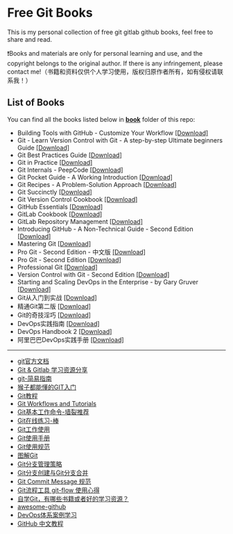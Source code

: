 # Free Git Books

This is my personal collection of free git gitlab github books, feel free to share and read.

❗Books and materials are only for personal learning and use, and the copyright belongs to the original author. If there is any infringement, please contact me!（书籍和资料仅供个人学习使用，版权归原作者所有，如有侵权请联系我！）

## List of Books

You can find all the books listed below in [**book**](/book) folder of this repo:

* Building Tools with GitHub - Customize Your Workflow [[Download]](/book/Building%20Tools%20with%20GitHub%20-%20Customize%20Your%20Workflow.pdf)
* Git - Learn Version Control with Git - A step-by-step Ultimate beginners Guide [[Download]](/book/Git%20-%20Learn%20Version%20Control%20with%20Git%20-%20A%20step-by-step%20Ultimate%20beginners%20Guide.epub)
* Git Best Practices Guide [[Download]](/book/Git%20Best%20Practices%20Guide.pdf)
* Git in Practice [[Download]](/book/Git%20in%20Practice.epub)
* Git Internals - PeepCode [[Download]](/book/Git%20Internals%20-%20PeepCode.pdf)
* Git Pocket Guide - A Working Introduction [[Download]](/book/Git%20Pocket%20Guide%20-%20A%20Working%20Introduction.pdf)
* Git Recipes - A Problem-Solution Approach [[Download]](/book/Git%20Recipes%20-%20A%20Problem-Solution%20Approach.pdf)
* Git Succinctly [[Download]](/book/Git%20Succinctly.pdf)
* Git Version Control Cookbook [[Download]](/book/Git%20Version%20Control%20Cookbook.pdf)
* GitHub Essentials [[Download]](/book/GitHub%20Essentials.pdf)
* GitLab Cookbook [[Download]](/book/GitLab%20Cookbook.pdf)
* GitLab Repository Management [[Download]](/book/GitLab%20Repository%20Management.pdf)
* Introducing GitHub - A Non-Technical Guide - Second Edition [[Download]](/book/Introducing%20GitHub%20-%20A%20Non-Technical%20Guide%20-%20Second%20Edition.epub)
* Mastering Git [[Download]](/book/Mastering%20Git.pdf)
* Pro Git - Second Edition - 中文版 [[Download]](/book/Pro%20Git%20-%20Second%20Edition%20-%20%E4%B8%AD%E6%96%87%E7%89%88.pdf)
* Pro Git - Second Edition [[Download]](/book/Pro%20Git%20-%20Second%20Edition.pdf)
* Professional Git [[Download]](/book/Professional%20Git.pdf)
* Version Control with Git - Second Edition [[Download]](/book/Version%20Control%20with%20Git%20-%20Second%20Edition.pdf)
* Starting and Scaling DevOps in the Enterprise - by Gary Gruver [[Download]](/book/Starting%20and%20Scaling%20DevOps%20in%20the%20Enterprise.pdf)
* Git从入门到实战 [[Download]](/book/Git从入门到实战.pdf)
* 精通Git第二版 [[Download]](/book/精通Git第二版.pdf)
* Git的奇技淫巧 [[Download]](/book/Git的奇技淫巧.pdf)
* DevOps实践指南 [[Download]](/book/DevOps实践指南.pdf)
* DevOps Handbook 2 [[Download]](/book/DevOps%20Handbook%202.pdf)
* 阿里巴巴DevOps实践手册 [[Download]](/book/阿里巴巴DevOps实践手册.pdf)

---

- [git官方文档](https://git-scm.com/docs)
- [Git & Gitlab 学习资源分享](https://chegva.com/3138.html)
- [git-简易指南](https://www.bootcss.com/p/git-guide/)
- [猴子都能懂的GIT入门](https://backlog.com/git-tutorial/cn/)
- [Git教程](https://www.liaoxuefeng.com/wiki/896043488029600)
- [Git Workflows and Tutorials](https://github.com/xirong/my-git/blob/master/git-workflow-tutorial.md)
- [Git基本工作命令-墙裂推荐](http://www.ndpsoftware.com/git-cheatsheet.html)
- [Git在线练习-棒](https://learngitbranching.js.org/)
- [Git工作使用](https://chegva.com/tag/git/)
- [Git使用手册](https://chegva.com/2102.html)
- [Git使用规范](https://www.atlassian.com/git/tutorials/merging-vs-rebasing)
- [图解Git](http://marklodato.github.io/visual-git-guide/index-zh-cn.html)
- [Git分支管理策略](http://www.ruanyifeng.com/blog/2012/07/git.html)
- [Git分支创建与Git分支合并](http://www.ttlsa.com/linux/git-branch-create-merge/)
- [Git Commit Message 规范](https://www.jianshu.com/p/48b276a59247)
- [Git流程工具 git-flow 使用心得](https://www.jianshu.com/p/d530675f1102)
- [自学Git，有哪些书籍或者好的学习资源？](https://www.zhihu.com/question/38008771)
- [awesome-github](https://github.com/AntBranch/awesome-github)
- [DevOps体系案例学习](https://devops.phodal.com/home)
- [GitHub 中文教程](https://www.w3cschool.cn/githubcn/)
